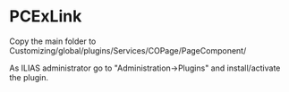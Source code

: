 PCExLink
============

Copy the main folder to Customizing/global/plugins/Services/COPage/PageComponent/

As ILIAS administrator go to "Administration->Plugins" and install/activate the plugin.  
